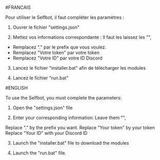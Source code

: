 #FRANCAIS

Pour utiliser le Selfbot, il faut compléter les paramètres :

1. Ouvrer le fichier "settings.json"

2. Mettez vos informations correspondante : Il faut les laissez les "",

- Remplacez "." par le prefix que vous voulez.
- Remplacez "Votre token" par votre token
- Remplacez "Votre ID" par votre ID Discord

3. Lancez le fichier "installer.bat" afin de télécharger les modules

4. Lancez le fichier "run.bat"

#ENGLISH

To use the Selfbot, you must complete the parameters:

1. Open the "settings.json" file

2. Enter your corresponding information: Leave them "",

Replace "." by the prefix you want.
Replace "Your token" by your token
Replace "Your ID" with your Discord ID

3. Launch the "installer.bat" file to download the modules

4. Launch the "run.bat" file.